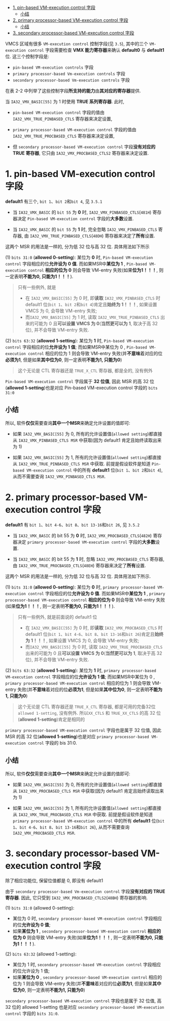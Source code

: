 
<!-- @import "[TOC]" {cmd="toc" depthFrom=1 depthTo=6 orderedList=false} -->

<!-- code_chunk_output -->

- [1. pin-based VM-execution control 字段](#1-pin-based-vm-execution-control-字段)
  - [小结](#小结)
- [2. primary processor-based VM-execution control 字段](#2-primary-processor-based-vm-execution-control-字段)
  - [小结](#小结-1)
- [3. secondary processor-based VM-execution control 字段](#3-secondary-processor-based-vm-execution-control-字段)

<!-- /code_chunk_output -->

VMCS 区域有很多 `VM-execution control` 控制字段(见 `3.5`), 其中的三个 `VM-execution control` 字段需要检查 **VMX 能力寄存器**来确认 **default0** 与 **default1** 位. 这三个控制字段是:

* `pin-based VM-execution controls` 字段
* `primary processor-based Vm-execution controls` 字段 
* `secondary processor-based Vm-execution controls` 字段

在表 2-2 中列举了这些控制字段**所支持的能力**由**其对应的寄存器**提供. 

当 `IA32_VMX_BASIC[55]` 为 1 时使用 **TRUE 系列寄存器**. 此时, 

* `pin-based VM-execution control` 字段的值由 `IA32_VMX_TRUE_PINBASED_CTLS` 寄存器来决定设置, 

* `primary processor-based VM-execution control` 字段的值由 `IA32_VMX_TRUE_PROCBASED_CTLS` 寄存器来决定设置, 

* 但 `secondary processor-based VM-execution control` 字段**没有对应的 TRUE 寄存器**, 它只由 `IA32_VMX_PROCBASED_CTLS2` 寄存器来决定设置. 

# 1. pin-based VM-execution control 字段

**default1** 有三个, `bit 1`、`bit 2`和`bit 4`, 见 `3.5.1`

* 当 `IA32_VMX_BASIC` 的 `bit 55` 为 **0** 时, `IA32_VMX_PINBASED_CTLS`(`481H`) 寄存器决定 `Pin-based VM-execution control` 字段的**大多数**设置. 

* 当 `IA32_VMX_BASIC` 的 `bit 55` 为 **1** 时, 完全忽略 `IA32_VMX_PINBASED_CTLS` 寄存器, 由 `IA32_VMX_TRUE_PINBASED_CTLS`(`48DH`) 寄存器来决定了**所有**设置. 

这两个 MSR 的用法是一样的, 分为低 32 位与高 32 位. 具体用法如下所示

(1) `bits 31:0` (**allowed 0-setting**): 某位为 **0** 时, `Pin-based VM-execution control` 字段相应的位**允许设为 0 值**. 而如果MSR中**某位为 1** , `Pin-based VM-execution control` **相应的位为 0** 则会导致 VM-entry 失败(如果**位为1！！！**, 则一定表明**不能为0, 只能为1！！！**). 

> 只有一些例外, 就是
> * 在 `IA32_VMX_BASIC[55]` 为 0 时, 即**读取** `IA32_VMX_PINBASED_CTLS` 时 default1 位(`bit 1`、`bit 2`和`bit 4`)肯定且**始终为 1！！！**, 如果设置 VMCS 为 0, 会导致 VM-entry 失败; 
> * 而`IA32_VMX_BASIC[55]` 为 1 时, 读取 `IA32_VMX_TRUE_PINBASED_CTLS` 出来的可能为 0 且**可以设置 VMCS 为 0**(**当然更可以为 1**, 取决于高 32 位), 并不会导致 VM-entry 失败.

(2) `bits 63:32` (**allowed 1-setting**): 某位为 **1** 时, `Pin-based VM-execution control` 字段相应的位**允许设为 1 值**; 而如果MSR中某位为 0 , `Pin-based VM-execution control` 相应的位为 1 则会导致 VM-entry 失败(并**不意味**着对应的位**必须为1**, 但是如果**其中位为0**, 则一定表明**不能为1, 只能为0**)

> 这个无论是 CTL 寄存器还是 `TRUE_X_CTL` 寄存器, 都是全的, 没有例外

`Pin-based VM-execution control` 字段属于 **32 位值**, 因此 MSR 的高 32 位(**allowed 1-setting**)也是对应 Pin-based VM-execution control 字段的 `bits 31:0`

## 小结

所以, 软件**仅仅**需要查询**其中一个MSR**来确定允许设置的值即可:

* 如果 `IA32_VMX_BASIC[55]` 为 0, 所有的允许设置值(`allowed setting`)都直接从 `IA32_VMX_PINBASED_CTLS MSR` 中获取(因为 default1 肯定且始终读取出来为 1)

* 如果 `IA32_VMX_BASIC[55]` 为 1, 所有的允许设置值(`allowed setting`)都直接从 `IA32_VMX_TRUE_PINBASED_CTLS MSR` 中获取. 前提是假设软件是知道 `Pin-based VM-execution control` 中的所有 **default1** 位(`bit 1`、`bit 2`和`bit 4`), 从而不需要查询 `IA32_VMX_PINBASED_CTLS MSR`.

# 2. primary processor-based VM-execution control 字段

**default1** 有 `bit 1`、`bit 4-6`、`bit 8`、`bit 13-16`和`bit 26`, 见 `3.5.2`

* 当 `IA32_VMX_BASIC` 的 bit 55 为 **0** 时, `IA32_VMX_PROCBASED_CTLS`(`482H`) 寄存器决定 `primary processor-based VM-execution control` 字段的**大多数**设置. 

* 当 `IA32_VMX_BASIC` 的 bit 55 为 **1** 时, 忽略 `IA32_VMX_PROCBASED_CTLS` 寄存器, 由 `IA32_VMX_TRUE_PROCBASED_CTLS`(`48EH`) 寄存器来决定了**所有**设置. 

这两个 MSR 的用法是一样的, 分为低 32 位与高 32 位. 具体用法如下所示. 

(1) `bits 31:0` (**allowed 0-setting**): 某位为 **0** 时, `primary processor-based VM-execution control` 字段相应的位**允许设为 0 值**. 而如果MSR中**某位为 1** , `primary processor-based VM-execution control` **相应的位为 0** 则会导致 VM-entry 失败(如果**位为1！！！**, 则一定表明**不能为0, 只能为1！！！**). 

> 只有一些例外, 就是前面说的 default1 位
> * 在 `IA32_VMX_BASIC[55]` 为 0 时, 即**读取** `IA32_VMX_PROCBASED_CTLS` 时 default1 位(`bit 1`、`bit 4-6`、`bit 8`、`bit 13-16`和`bit 26`)肯定且**始终为 1！！！**, 如果设置 VMCS 为 0, 会导致 VM-entry 失败; 
> * 而`IA32_VMX_BASIC[55]` 为 0 时, 读取 `IA32_VMX_TRUE_PROCBASED_CTLS` 出来的可能为 0 且**可以设置 VMCS 为 0**(**当然更可以为 1**, 取决于高 32 位), 并不会导致 VM-entry 失败.

(2) `bits 63:32` (**allowed 1-setting**): 某位为 **1** 时, `primary processor-based VM-execution control` 字段相应的位**允许设为 1 值**; 而如果MSR中某位为 0 , `primary processor-based VM-execution control` 相应的位为 1 则会导致 VM-entry 失败(并**不意味**着对应的位**必须为1**, 但是如果**其中位为0**, 则一定表明**不能为1, 只能为0**)

> 这个无论是 CTL 寄存器还是 `TRUE_X_CTL` 寄存器, 都是可用的完备32位 `allowed 1-setting`, 没有例外. 所以`XX_CTLS` 和 `TRUE_XX_CTLS` 的高 32 位(**allowed 1-setting**)肯定是相同的

`primary processor-based VM-execution control` 字段也是属于 32 位值, 因此 MSR 的高 32 位(**allowed 1-setting**)也是对应 `primary processor-based VM-execution control` 字段的 bis 31:0. 

## 小结

所以, 软件**仅仅**需要查询**其中一个MSR**来确定允许设置的值即可:

* 如果 `IA32_VMX_BASIC[55]` 为 0, 所有的允许设置值(`allowed setting`)都直接从 `IA32_VMX_PROCBASED_CTLS MSR` 中获取(因为 default1 肯定且始终读取出来为 1)

* 如果 `IA32_VMX_BASIC[55]` 为 1, 所有的允许设置值(`allowed setting`)都直接从 `IA32_VMX_TRUE_PROCBASED_CTLS MSR` 中获取. 前提是假设软件是知道 `primary processor-based VM-execution control` 中的所有 **default1** 位(`bit 1`、`bit 4-6`、`bit 8`、`bit 13-16`和`bit 26`), 从而不需要查询 `IA32_VMX_PROCBASED_CTLS MSR`.

# 3. secondary processor-based VM-execution control 字段

除了相应功能位, 保留位值都是 0, 即没有 default1

由于 `secondary processor-based Vm-execution control` 字段**没有对应的 TRUE 寄存器**. 因此, 它只受到 `IA32_VMX_PROCBASED_CTLS2`(`48BH`) 寄存器的影响. 

(1) `bits 31:0` (allowed 0-setting):

* 某位为 0 时, `secondary processor-based VM-execution control` 字段相应的位**允许设为 0 值**;
* 如果**某位为 1** , `secondary processor-based VM-execution control` **相应的位为 0** 则会导致 VM-entry 失败(如果**位为1！！！**, 则一定表明**不能为0, 只能为1！！！**). 

(2) `bits 63:32` (allowed 1-setting):

* 某位为 1 时, `secondary processor-based VM-execution control` 字段相应的位允许设为 1 值;
* 如果**某位为 0** , `secondary processor-based VM-execution control` 相应的位为 1 则会导致 VM-entry 失败(并**不意味**着对应的位**必须为1**, 但是如果**其中位为0**, 则一定表明**不能为1, 只能为0**)

`secondary processor-based VM-execution control` 字段也是属于 32 位值, 高 32 位的  allowed 1-setting 也是对应 `secondary processor-based VM-execution control` 字段的 `bits 31:0`. 